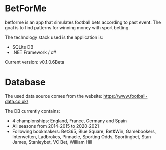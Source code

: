 # BetForMe

betforme is an app that simulates football bets according to past event. The goal is to find patterns for winning money with sport betting.

The technology stack used is the application is:

- SQLite DB
- .NET Framework / c#

Current version: v0.1.0.6Beta

# Database

The used data source comes from the website: https://www.football-data.co.uk/

The DB currently contains:

- 4 championships: England, France, Germany and Spain
- All seasons from 2014-2015 to 2020-2021
- Following bookmakers: Bet365, Blue Square, Bet&Win, Gamebookers, Interwetten, Ladbrokes, Pinnacle, Sporting Odds, Sportingbet, Stan James, Stanleybet, VC Bet, William Hill
